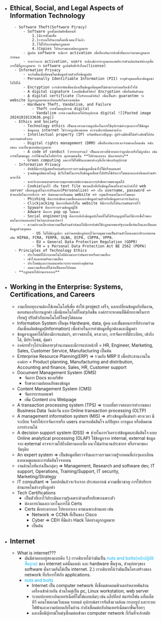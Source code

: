 - ## Ethical, Social, and Legal Aspects of Information Technology
		- Software Theft(Software Piracy)
			- Software ถูกขโมยลิขสิทธิ์ตอนที่
				1.)มีการขโมยสื่อ
				2.)การลบโปรแกรมโดยที่เจตนาไว้แล้ว
				3.)ใช้โปรแกรมผิดกฎหมาย
				4.)Copies โปรแกรมแบบผิดกฎหมาย
			- ผู้ผลิต software จะมีการ activation เพื่อป้องกันการติงตั้งที่มากกว่าตามกฎหมายกำหนด
			- ระหว่างการ activation, users จะต้องมีการระบุหมายเลขประจำตัวผลิตภัณฑ์ต่างๆเพื่อการใช้ที่ถูกกฎหมาย ว่า software ถูกลิขสิทธิ์จริงไหม(license)
		- Information Privacy
			- จะเกิดขึ้นเมื่อมีคนขโมยข้อมูลส่วนตัวหรือข้อมูลลับ
			- Personally Identifiable Information (PII) ระบุตัวบุคคลที่เอาข้อมูลนำไปใช้ได้
			- Encryption การเข้ารหัสเพื่อแปลงเป็นข้อมูลที่มนุษย์ไม่สามารถอ่านหรือเข้าใจได้
			- A digital signature (ลายมือชื่อดิจิทัล) Encryption เพื่อยืนยันตัวตน
			- A digital certificate (ใบรับรองดิจิทัล) เพื่อเป็นตัว guarantee ว่า website นี้ถูกกฎหมายและปลอดภัยในทางเทคนิค
			- Hardware Theft, Vandalism, and Failure
				- Theft การขโมยอุปกรณ์ digital
				- Vandalism การความเสียหายให้กับอุปกรณ์ digital ![[Pasted image 20241019133636.png]]
		- Ethics and Society
			- Technology ethics เป็นแนวทางความถูกต้องในการใช้อุปกรณ์ต่างๆและการใช้ข้อมูล
			- ข้อมูลบน internet ใช่ว่าจะถูกต้องตลอด อาจจะมีการผิดพลาดบ้าง
			- Intellectual property (IP) ทรัพย์สินทางปัญญา ผู้สร้างมีสิทธิ์ได้สร้างสิทธิให้กับผลงานของตัวเอง
			- Digital rights management (DRM) เพื่อป้องกันการแจกจ่ายของเถื่อนเช่น หนัง เพลง และอื่นๆแบบผิดกฎหมาย
			- A code of conduct (จรรยาบรรณ) เป็นแนวทางที่ช่วยบอกว่าถูกต้องหรือไม่ถูกต้อง เช่น การขโมยขอมูล การใช้เทคโนโลยีทำร้าย คุกคามคนอื่น **ไปอ่านเอาเอง มีหลายอย่าง** 
			- Green computing ลดการใช้ไฟฟ้าและขยะต่างๆที่เกี่ยวข้องกับอุปกรณ์
		- Information Privacy
			- สิทธิที่มีการปฎิเสธหรือยอมรับการรวบรวมข้อมูลเพื่อนำไปใช้หรือเผยแพร่
			- ฐานข้อมูลมีขนาดใหญ่ มีเว็บไซต์ในการเก็บข้อมูลเพื่อนำไปปรับใช้กับการโฆษณาและส่งอีเมลส่วนตัวมาหาได้
			- นายจ้างบางคนสามารถควบคุมจอของพนักงานและการส่งข้อความของคุณได้
			- Cookie(คุกกี้) เป็น text file ขนาดเล็กที่เก็บข้อมูลในเครื่องเราแล้วส่งไป web server เพื่ออนุญาติในการปรับแต่ง(Personalize) => เก็บ username, password => ช่วยเหลือในการบริการ => ติดตามการเยี่ยมชม website => กลุ่มเป้าหมายในการโฆษณา
			- Phishing คือการส่งข้อความเพื่อหลอกเอาข้อมูลส่วนตัวหรือข้อมูลทางการเงินต่างๆ
			- Clickjacking คือการที่คลิกไปใน website ที่มีการเก็บโปรแกรมอันตรายไว้
			- Spyware คือการรวบรวมข้อมูลผู้ใช้
			- Adware คือการ pop up โฆษณา
			- Social engineering คือการเข้าถึงข้อมูลลับโดยที่ไม่ได้รับอนุญาติโดยใช้การเชื่อใจของคนในการหลอกล่อ(จิตวิทยาสายดาร์ค💀)
			- ความกังวลเกี่ยวกับความเป็นส่วนตัวส่งผลให้มีการบังคับใช้กฎหมายของรัฐบาลเพื่อจัดเก็บและเปิดเผยข้อมูลส่วนบุคคล
				- US ไม่ได้มีกฎเดียว แต่ว่าคอยมีกฎย่อยๆไว้ควบคุมความเป็นส่วนตัวโดยเฉพาะประเภทแทน เช่น HIPAA, FCRA, FERPA, GLBA, ECPA, COPPA, VPPA.
				- EU = General Data Protection Regulation (GDPR)
				- TH = s Personal Data Protection Act BE 2562 (PDPA)
		- Principles of Technology Ethics
			- ประโยชน์ที่ได้จากเทคโนโลยีต้องมากกว่าอันตรายหรือความเสี่ยง
			- เข้าใจและยอมรับความเสี่ยง
			- ประโยชน์และการเผยแพร่ควรกระจายอย่างยุติธรรม
			- ลดความเสี่ยยงที่ไม่จำเป็นออกให้หมด
		- **กฎหมายไปอ่านเอาเองงง**
- ## Working in the Enterprise: Systems, Certifications, and Careers
	- งานเกือบทุกงานต้องใช้เทคโนโลยีเพื่อ ทำให้ project เสร็จ, แลกเปลี่ยนข้อมูลกับทีมงาน, ตอบสนองกับงานลูกค้า เมื่อมีเทคโนโลยีใหม่ๆเกิดขึ้น องค์กรจะหาคนที่มีศักยภาพในการเรียนรู้ ปรับตัวกับเทคโนโลยีใหม่ๆได้ตลอด
	- Information System  เป็นชุด Hardware, data, ผู้คน และขั้นตอนการที่ทำงานร่วมกันเพื่อผลิตข้อมูล(Information) เพื่อช่วยในการทำข้อมูลที่ถูกต้องและมีมูลค่า
	- ข้อมูลจะมูลค่าได้ก็ต้องมีการแม่นยำ, ตรวจสอบได้, ตรงเวลา, การจัดการที่มีระเบียบ, เข้าถึงได้, มีประโยชน์, คุ้มค่า
	- องค์กรทั่วๆไปจะมีหลายๆส่วนงานและมีการแบ่งหน้าที่ = HR, Engineer, Marketing, Sales, Customer Service, Manufacturing เป็นต้น
	- Enterprise Resource Planning(ERP) => รวมกับ MRP II เพื่อประสานงานในองค์กร = Product planning, Manufacturing and distribution, Accounting and finance, Sales, HR, Customer support
	- Document Management System (DMS)
		- จัดการ Docs ของบริษัท
		- รักษาความปลอดภัยของข้อมูล
	- Content Management System (CMS)
		- จัดการการเผยแพร่
		- เพิ่ม Content ผ่าน Webpage
	- A transaction processing system (TPS) => ระบบที่ตรวจสอบการทำงานของ Business Data วันต่อวัน แบบ Online transaction processing (OLTP)
	- A management information system (MIS) => สร้างข้อมูลที่แม่นยำ ตรงเวลา มีระเบียบ จึงทำให้การจัดการหรือ users สามารถตัดสินใจ แก้ปัญหา การดูแล หรือติดตามการทำงานได้
	- A decision support system (DSS) => ช่วยในการวิเคราะห์ข้อมูลและตัดสินใจ แบบ Online analytical processing (OLAP) ใช้ข้อมูลจาก internal, external ข้อมูลจาก external อาจจะรวมไปถึงอัตราดอกเบี้ย แนวโน้มจำนวนประชากร หรือราคาของวัตถุดิบ
	- An expert system => เป็นข้อมูลที่ตรวจจับและรวบรวมความรู้จากคนที่เก่งๆและเลียนแบบเหตุผลและการตัดสินใจจากคน
	- งานด้านไอทีแบ่งเป็นกลุ่มๆ => Management, Research and software dev, IT support, Operations, Training/Support, IT security, Marketing/Strategy
	- IT consultant => โดยปกติแล้วจะจ้างจาก ประสบการณ์ ความเชี่ยวชาญ การให้บริการด้านเทคโนต่างๆกับลูกค้า
	- Tech Certifications
		- เป็นตัวที่เอาไว้ประเมินความรู้เฉพาะด้านหรือทักษะเฉพาะตัว
		- ต้องการเงินและเวลาในการได้ Certs
		- Certs มีเยอะมากกก ไปหาเอาเอง ตามเฉพาะด้านเลย เช่น 
			- Network => CCNA ที่เป็นของ Cisco
			- Cyber => CEH ที่มีแล้ว Hack ได้อย่างถูกกฎหมาย
			- เป็นต้น
- ## Internet
	- What is internet???
		- มันมีคำตอบอยู่สองแบบคือ
			1.) เราอธิบายได้ว่ามันเป็น <span style="color:rgb(0, 176, 240)">nuts and bolts(หลักปฎิบัติพื้นฐาน)</span> ของ internet แค่นั้นแหล่ะ และ hardware พื้นฐาน, ส่วนย่อยๆของ software นั่นรวมกันได้เป็น internet.
			2.) เราอธิบายได้ว่ามันเป็นโครงสร้างของ network ที่บริการให้กับ applications.
		- <span style="color:rgb(0, 176, 240)">nuts and bolts</span> 
			- Internet เป็น computer network ที่เชื่อมต่อคอมพิวเตอร์หลายพันล้านเครื่องเข้าด้วยกัน ส่วนใหญ่เป็น pc, Linux workstation, web server
			- ระบบปลายทางอินเทอร์เน็ตที่ไม่ใช่แบบเดิมๆ เช่น แล็ปท็อป สมาร์ทโฟน แท็บเล็ต ทีวี คอนโซลเกมเว็บแคม รถยนต์ อุปกรณ์ตรวจจับสิ่งแวดล้อม กรอบรูป และระบบไฟฟ้าและความปลอดภัยในบ้าน กำลังเชื่อมต่อกับอินเทอร์เน็ตมากขึ้นเรื่อยๆ
			- และเมื่อมีปุกรณ์ใหม่ๆเชื่อมต่อเข้ามา computer network ก็เริ่มที่จะล้าสมัย